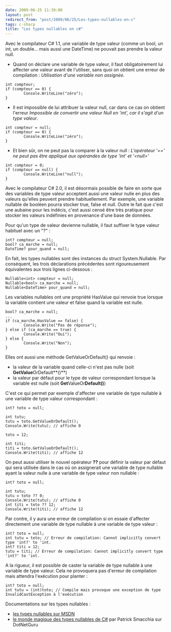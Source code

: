 ```yaml
---
date: 2009-06-25 11:39:00
layout: post
redirect_from: "post/2009/06/25/Les-types-nullables-en-c"
tags: c-sharp
title: "Les types nullables en c#"
---
```


Avec le compilateur C# 1.1, une variable de type valeur (comme un bool, un
int, un double... mais aussi une DateTime) ne pouvait pas prendre la valeur
null.

* Quand on déclare une variable de type valeur, il faut obligatoirement lui
affecter une valeur avant de l'utiliser, sans quoi on obtient une erreur de
compilation : *Utilisation d'une variable non assignée*.

```
int compteur;
if (compteur == 0) {
        Console.WriteLine("zéro");
}
```

* Il est impossible de lui attribuer la valeur null, car dans ce cas on
obtient l'erreur *Impossible de convertir une valeur Null en 'int', car il
s'agit d'un type valeur*.

```
int compteur = null;
if (compteur == 0) {
        Console.WriteLine("zéro");
}
```

* Et bien sûr, on ne peut pas la comparer à la valeur null :
*L'opérateur '==' ne peut pas être appliqué aux opérandes de type 'int' et
'&lt;null&gt;'*

```
int compteur = 0;
if (compteur == null) {
        Console.WriteLine("null");
}
```

Avec le compilateur C# 2.0, il est désormais possible de faire en sorte que
des variables de type valeur acceptent aussi une valeur nulle en plus des
valeurs qu'elles peuvent prendre habituellement. Par exemple, une variable
nullable de booléen pourra stocker true, false et null. Outre le fait que c'est
une aubaine pour les indécis, c'est aussi censé être très pratique pour stocker
les valeurs indéfinies en provenance d'une base de données.

Pour qu'un type de valeur devienne nullable, il faut suffixer le type valeur
habituel avec un "?" :

```
int? compteur = null;
bool? ca_marche = null;
DateTime? pour_quand = null;
```

En fait, les types nullables sont des instances du struct System.Nullable.
Par conséquent, les trois déclarations précédentes sont rigoureusement
équivalentes aux trois lignes ci-dessous :

```
Nullable<int> compteur = null;
Nullable<bool> ca_marche = null;
Nullable<DateTime> pour_quand = null;
```

Les variables nullables ont une propriété HasValue qui renvoie true lorsque
la variable contient une valeur et false quand la variable est nulle.

```
bool? ca_marche = null;
...
if (ca_marche.HasValue == false) {
        Console.Write("Pas de réponse");
} else if (ca_marche == true) {
        Console.Write("Oui");
} else {
        Console.Write("Non");
}
```

Elles ont aussi une méthode GetValueOrDefault() qui renvoie :

* la valeur de la variable quand celle-ci n'est pas nulle (soit
**GetValue**OrDefault**()**)
* la valeur par défaut pour le type de valeur correspondant lorsque la
variable est nulle (soit
**Get**ValueOr**Default()**)

C'est ce qui permet par exemple d'affecter une variable de type nullable à
une variable de type valeur correspondant :

```
int? toto = null;

int tutu;
tutu = toto.GetValueOrDefault();
Console.Write(tutu); // affiche 0

toto = 12;

int titi;
titi = toto.GetValueOrDefault();
Console.Write(titi); // affiche 12
```

On peut aussi utiliser le nouvel opérateur **??** pour définir
la valeur par défaut qui sera utilisée dans le cas où on assignerait une
variable de type nullable ayant la valeur nulle à une variable de type valeur
non nullable :

```
int? toto = null;

int tutu;
tutu = toto ?? 0;
Console.Write(tutu); // affiche 0
int titi = toto ?? 12;
Console.Write(titi); // affiche 12
```

Par contre, il y aura une erreur de compilation si on essaie d'affecter
directement une variable de type nullable à une variable de type
valeur :

```
int? toto = null;
int tutu = toto; // Erreur de compilation: Cannot implicitly convert type 'int?' to 'int.
int? titi = 12;
tutu = titi; // Erreur de compilation: Cannot implicitly convert type 'int?' to 'int.
```

A la rigueur, il est possible de caster la variable de type nullable à une
variable de type valeur. Cela ne provoquera pas d'erreur de compilation mais
attendra l'exécution pour planter :

```
int? toto = null;
int tutu = (int)toto; // Compile mais provoque une exception de type InvalidCastException à l'exécution
```

Documentations sur les types nullables :

* [les types nullables sur MSDN](http://msdn.microsoft.com/fr-fr/library/1t3y8s4s(VS.80).aspx)
* [le monde magique des types nullables de C#](http://www.dotnetguru.org/articles/dossiers/nullabletypes/CS2_NullableTypes_FR.htm) par Patrick
Smacchia sur DotNetGuru
